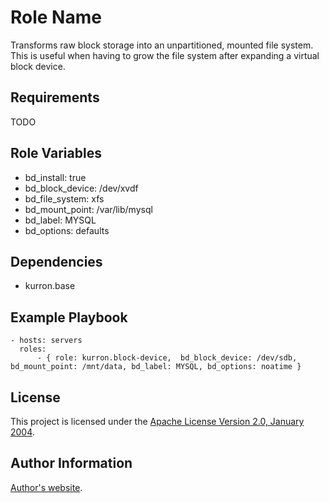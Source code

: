 Role Name
=========

Transforms raw block storage into an unpartitioned, mounted file system.  This
is useful when having to grow the file system after expanding a virtual block
device.

Requirements
------------

TODO

Role Variables
--------------

* bd_install: true
* bd_block_device: /dev/xvdf
* bd_file_system: xfs
* bd_mount_point: /var/lib/mysql
* bd_label: MYSQL
* bd_options: defaults

Dependencies
------------

* kurron.base

Example Playbook
----------------

```
- hosts: servers
  roles:
      - { role: kurron.block-device,  bd_block_device: /dev/sdb, bd_mount_point: /mnt/data, bd_label: MYSQL, bd_options: noatime }
```

License
-------

This project is licensed under the [Apache License Version 2.0, January 2004](http://www.apache.org/licenses/).

Author Information
------------------

[Author's website](http://jvmguy.com/).
